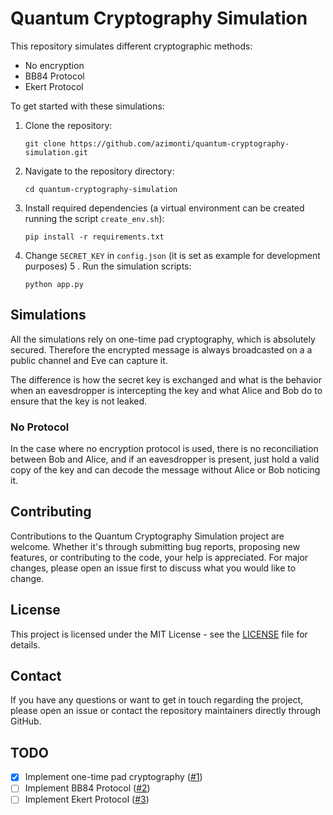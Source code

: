 # Quantum Cryptography Simulation

This repository simulates different cryptographic methods:

- No encryption
- BB84 Protocol
- Ekert Protocol

To get started with these simulations:
1. Clone the repository:
   ```
   git clone https://github.com/azimonti/quantum-cryptography-simulation.git
   ```
2. Navigate to the repository directory:
   ```
   cd quantum-cryptography-simulation
   ```
3. Install required dependencies (a virtual environment can be created running the script `create_env.sh`):
   ```
   pip install -r requirements.txt
   ```
4. Change `SECRET_KEY` in `config.json` (it is set as example for development purposes)
5 . Run the simulation scripts:
   ```
   python app.py
   ```

## Simulations

All the simulations rely on one-time pad cryptography, which is absolutely secured. Therefore the encrypted message is always broadcasted on a a public channel and Eve can capture it.

The difference is how the secret key is exchanged and what is the behavior when an eavesdropper is intercepting the key and what Alice and Bob do to ensure that the key is not leaked.

### No Protocol

In the case where no encryption protocol is used, there is no reconciliation between Bob and Alice, and if an eavesdropper is present, just hold a valid copy of the key and can decode the message without Alice or Bob noticing it.

## Contributing

Contributions to the Quantum Cryptography Simulation project are welcome. Whether it's through submitting bug reports, proposing new features, or contributing to the code, your help is appreciated. For major changes, please open an issue first to discuss what you would like to change.

## License

This project is licensed under the MIT License - see the [LICENSE](LICENSE) file for details.

## Contact

If you have any questions or want to get in touch regarding the project, please open an issue or contact the repository maintainers directly through GitHub.

## TODO

- [x] Implement one-time pad cryptography ([#1](https://github.com/azimonti/quantum-cryptography-simulation/issues/1))
- [ ] Implement BB84 Protocol ([#2](https://github.com/azimonti/quantum-cryptography-simulation/issues/2))
- [ ] Implement Ekert Protocol ([#3](https://github.com/azimonti/quantum-cryptography-simulation/issues/3))
